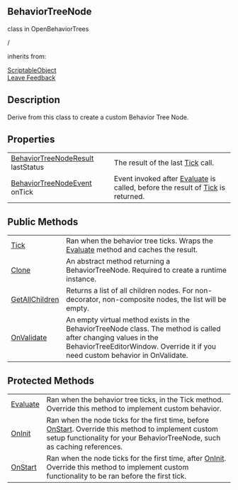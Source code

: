 <h2 class="header">BehaviorTreeNode</h2>

<div class="flex-row space-between">
    <div class="flex-row">
        <p style="margin-right:10px">class in OpenBehaviorTrees</p>
        <p style="margin-right:10px">/</p>
        <p>inherits from: </p>
        <a class="link" href= "https://docs.unity3d.com/Manual/class-ScriptableObject.html">ScriptableObject</a>
    </div>
    <a class="link" style="text-align: right" href="mailto:zacharyruiz1@gmail.com" target="_blank">Leave Feedback</a>
</div>

<h2 class="small-h2 header">Description</h2>
<p>Derive from this class to create a custom Behavior Tree Node.<p>

<h2 class="small-h2 header">Properties</h2>
<table class="table">
    <tbody>
        <tr>
            <td><a class="link" href = "BehaviorTreeNodeResult.md">BehaviorTreeNodeResult</a> lastStatus</td>
            <td>The result of the last <a class="link" href = "BehaviorTreeNode-Tick.md">Tick</a> call.</td>
        </tr>
        <tr>
            <td><a class="link" href = "BehaviorTreeNodeEvent.md">BehaviorTreeNodeEvent</a> onTick</td>
            <td>Event invoked after <a class="link" href = "BehaviorTreeNode-Evaluate.md">Evaluate</a> is called, before the result of <a class="link" href = "BehaviorTreeNode-Tick.md">Tick</a> is returned.</td>
        </tr>
    </tbody>

</table>

<h2 class="small-h2 header">Public Methods</h2>
<table class="table">
    <tbody>
        <tr>
            <td><a class="link" href = "BehaviorTreeNode-Tick.md">Tick</a></td>
            <td>Ran when the behavior tree ticks. Wraps the <a class="link" href = "BehaviorTreeNode-Evaluate.md">Evaluate</a> method and caches the result.</td>
        </tr>
        <tr>
            <td><a class="link" href = "BehaviorTreeNode-Clone.md">Clone</a></td>
            <td>An abstract method returning a BehaviorTreeNode. Required to create a runtime instance.</td>
        </tr>
        <tr>
            <td><a class="link" href="BehaviorTreeNode-GetAllChildren.md">GetAllChildren</a></td>
            <td>Returns a list of all children nodes. For non-decorator, non-composite nodes, the list will be empty.</td>
        </tr>
        <tr>
            <td><a class="link" href="https://docs.unity3d.com/ScriptReference/ScriptableObject.OnValidate.html">OnValidate</a></td>
            <td>An empty virtual method exists in the BehaviorTreeNode class. The method is called after changing values in the BehaviorTreeEditorWindow. Override it if you need custom behavior in OnValidate.</td>
        </tr>
    </tbody>
</table>

<h2 class="small-h2 header">Protected Methods</h2>
<table class="table">
    <tbody>
        <tr>
            <td><a class="link" href = "BehaviorTreeNode-Evaluate.md">Evaluate</a></td>
            <td>Ran when the behavior tree ticks, in the Tick method. Override this method to implement custom behavior.</td>
        </tr>
        <tr>
            <td><a class="link" href = "BehaviorTreeNode-OnInit.md">OnInit</a></td>
            <td>Ran when the node ticks for the first time, before <a class="link" href = "BehaviorTreeNode-OnStart.md">OnStart</a>. Override this method to implement custom setup functionality for your BehaviorTreeNode, such as caching references.</td>
        </tr>
        <tr>
            <td><a class="link" href = "BehaviorTreeNode-OnStart.md">OnStart</a></td>
            <td>Ran when the node ticks for the first time, after <a class="link" href = "BehaviorTreeNode-OnInit.md">OnInit</a>. Override this method to implement custom functionality to be ran before the first tick.</td>
        </tr>
    </tbody>

</table>
